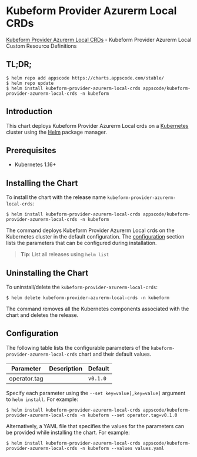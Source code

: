 # Kubeform Provider Azurerm Local CRDs

[Kubeform Provider Azurerm Local CRDs](https://github.com/kubeform) - Kubeform Provider Azurerm Local Custom Resource Definitions

## TL;DR;

```console
$ helm repo add appscode https://charts.appscode.com/stable/
$ helm repo update
$ helm install kubeform-provider-azurerm-local-crds appscode/kubeform-provider-azurerm-local-crds -n kubeform
```

## Introduction

This chart deploys Kubeform Provider Azurerm Local crds on a [Kubernetes](http://kubernetes.io) cluster using the [Helm](https://helm.sh) package manager.

## Prerequisites

- Kubernetes 1.16+

## Installing the Chart

To install the chart with the release name `kubeform-provider-azurerm-local-crds`:

```console
$ helm install kubeform-provider-azurerm-local-crds appscode/kubeform-provider-azurerm-local-crds -n kubeform
```

The command deploys Kubeform Provider Azurerm Local crds on the Kubernetes cluster in the default configuration. The [configuration](#configuration) section lists the parameters that can be configured during installation.

> **Tip**: List all releases using `helm list`

## Uninstalling the Chart

To uninstall/delete the `kubeform-provider-azurerm-local-crds`:

```console
$ helm delete kubeform-provider-azurerm-local-crds -n kubeform
```

The command removes all the Kubernetes components associated with the chart and deletes the release.

## Configuration

The following table lists the configurable parameters of the `kubeform-provider-azurerm-local-crds` chart and their default values.

|  Parameter   | Description | Default  |
|--------------|-------------|----------|
| operator.tag |             | `v0.1.0` |


Specify each parameter using the `--set key=value[,key=value]` argument to `helm install`. For example:

```console
$ helm install kubeform-provider-azurerm-local-crds appscode/kubeform-provider-azurerm-local-crds -n kubeform --set operator.tag=v0.1.0
```

Alternatively, a YAML file that specifies the values for the parameters can be provided while
installing the chart. For example:

```console
$ helm install kubeform-provider-azurerm-local-crds appscode/kubeform-provider-azurerm-local-crds -n kubeform --values values.yaml
```
